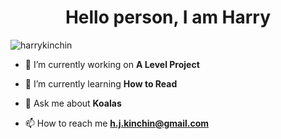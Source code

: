 <h1 align="center">Hello person, I am Harry</h1>
<p align="left"> <img src="https://komarev.com/ghpvc/?username=harrykinchin" alt="harrykinchin" /> </p>

- 🔭 I’m currently working on **A Level Project**

- 🌱 I’m currently learning **How to Read**

- 💬 Ask me about **Koalas**

- 📫 How to reach me **h.j.kinchin@gmail.com**
